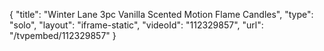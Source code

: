 {
    "title": "Winter Lane 3pc Vanilla Scented Motion Flame Candles",
    "type": "solo",
    "layout": "iframe-static",
    "videoId": "112329857",
    "url": "\/tvpembed\/112329857"
}